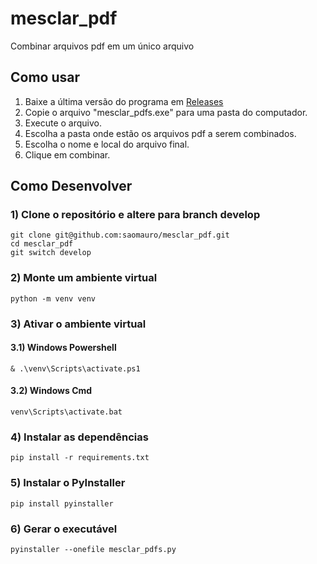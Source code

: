 # mesclar_pdf
Combinar arquivos pdf em um único arquivo

## Como usar

1. Baixe a última versão do programa em [Releases](https://github.com/saomauro/mesclar_pdfs/releases)
2. Copie o arquivo "mesclar_pdfs.exe" para uma pasta do computador.
3. Execute o arquivo.
4. Escolha a pasta onde estão os arquivos pdf a serem combinados.
5. Escolha o nome e local do arquivo final.
6. Clique em combinar.

## Como Desenvolver

### 1) Clone o repositório e altere para branch develop
```shell
git clone git@github.com:saomauro/mesclar_pdf.git
cd mesclar_pdf
git switch develop
```

### 2) Monte um ambiente virtual

```shell
python -m venv venv
```

### 3) Ativar o ambiente virtual

#### 3.1) Windows Powershell
```shell
& .\venv\Scripts\activate.ps1
```
#### 3.2) Windows Cmd
```shell
venv\Scripts\activate.bat
```

### 4) Instalar as dependências
```shell
pip install -r requirements.txt
```

### 5) Instalar o PyInstaller
```shell
pip install pyinstaller
```

### 6) Gerar o executável
```shell
pyinstaller --onefile mesclar_pdfs.py
```
